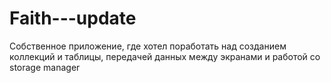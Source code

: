 # Faith---update

Собственное приложение, где хотел поработать над созданием коллекций и таблицы, передачей данных между экранами и работой со storage manager
